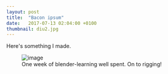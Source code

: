 ```yaml
---
layout: post
title:  "Bacon ipsum"
date:   2017-07-13 02:04:00 +0100
thumbnail: diu2.jpg
---
```


Here's something I made.


<figure>
	<img src="{{ site.baseurl }}/assets/diu2.jpg" alt="image">
	<figcaption>
		One week of blender-learning well spent. On to rigging!
	</figcaption>
</figure>
